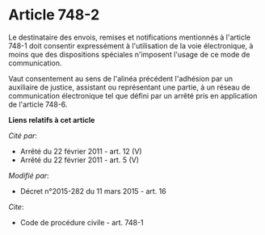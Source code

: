 # Article 748-2

Le destinataire des envois, remises et notifications mentionnés à l'article 748-1 doit consentir expressément à l'utilisation
de la voie électronique, à moins que des dispositions spéciales n'imposent l'usage de ce mode de communication.

Vaut consentement au sens de l'alinéa précédent l'adhésion par un auxiliaire de justice, assistant ou représentant une
partie, à un réseau de communication électronique tel que défini par un arrêté pris en application de l'article 748-6.

**Liens relatifs à cet article**

_Cité par_:

  - Arrêté du 22 février 2011 - art. 12 (V)
  - Arrêté du 22 février 2011 - art. 5 (V)

_Modifié par_:

  - Décret n°2015-282 du 11 mars 2015 - art. 16

_Cite_:

  - Code de procédure civile - art. 748-1
